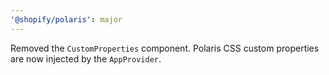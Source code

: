 ```yaml
---
'@shopify/polaris': major
---
```


Removed the `CustomProperties` component. Polaris CSS custom properties are now injected by the `AppProvider`.
